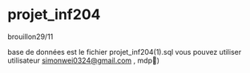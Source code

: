 # projet_inf204
brouillon29/11

base de données est le fichier projet_inf204(1).sql
vous pouvez utiliser utilisateur simonwei0324@gmail.com , mdp:1234:)
